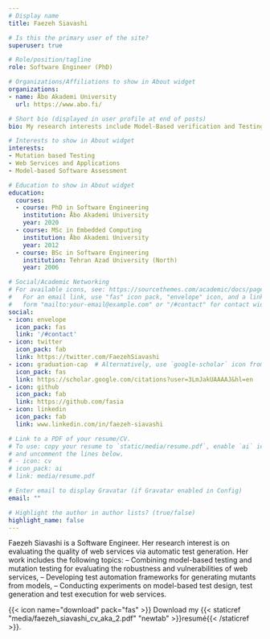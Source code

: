 ```yaml
---
# Display name
title: Faezeh Siavashi

# Is this the primary user of the site?
superuser: true

# Role/position/tagline
role: Software Engineer (PhD)

# Organizations/Affiliations to show in About widget
organizations:
- name: Åbo Akademi University
  url: https://www.abo.fi/

# Short bio (displayed in user profile at end of posts)
bio: My research interests include Model-Based verification and Testing, Mutation Testing and Web Technologies.

# Interests to show in About widget
interests:
- Mutation based Testing
- Web Services and Applications
- Model-based Software Assessment

# Education to show in About widget
education:
  courses:
  - course: PhD in Software Engineering
    institution: Åbo Akademi University
    year: 2020
  - course: MSc in Embedded Computing
    institution: Åbo Akademi University
    year: 2012
  - course: BSc in Software Engineering
    institution: Tehran Azad University (North) 
    year: 2006

# Social/Academic Networking
# For available icons, see: https://sourcethemes.com/academic/docs/page-builder/#icons
#   For an email link, use "fas" icon pack, "envelope" icon, and a link in the
#   form "mailto:your-email@example.com" or "/#contact" for contact widget.
social:
- icon: envelope
  icon_pack: fas
  link: '/#contact'
- icon: twitter
  icon_pack: fab
  link: https://twitter.com/FaezehSiavashi
- icon: graduation-cap  # Alternatively, use `google-scholar` icon from `ai` icon pack
  icon_pack: fas
  link: https://scholar.google.com/citations?user=3LmJakUAAAAJ&hl=en
- icon: github
  icon_pack: fab
  link: https://github.com/fasia
- icon: linkedin
  icon_pack: fab
  link: www.linkedin.com/in/faezeh-siavashi

# Link to a PDF of your resume/CV.
# To use: copy your resume to `static/media/resume.pdf`, enable `ai` icons in `params.toml`, 
# and uncomment the lines below.
# - icon: cv
# icon_pack: ai
# link: media/resume.pdf

# Enter email to display Gravatar (if Gravatar enabled in Config)
email: ""

# Highlight the author in author lists? (true/false)
highlight_name: false
---
```


Faezeh Siavashi is a Software Engineer. Her research interest is on evaluating the quality of web services via automatic test generation. Her work includes the following topics:
– Combining model-based testing and mutation testing for evaluating the robustness and vulnerabilities of web services,
– Developing test automation frameworks for generating mutants from models,
– Conducting experiments on model-based test design, test generation and test execution for web services.


{{< icon name="download" pack="fas" >}} Download my {{< staticref "media/faezeh_siavashi_cv_aka_2.pdf" "newtab" >}}resumé{{< /staticref >}}.
